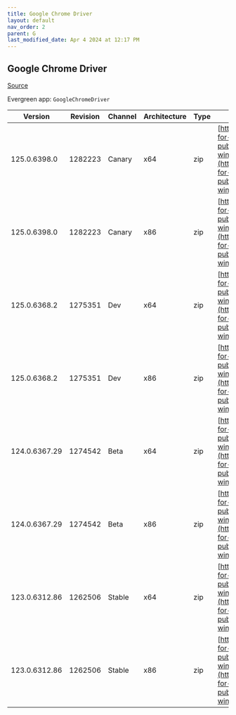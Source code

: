 ```yaml
---
title: Google Chrome Driver
layout: default
nav_order: 2
parent: G
last_modified_date: Apr 4 2024 at 12:17 PM
---
```


## Google Chrome Driver

[Source](https://cloud.google.com/chrome-enterprise/browser/download/)

Evergreen app: `GoogleChromeDriver`

| Version       | Revision | Channel | Architecture | Type | URI                                                                                                                                                                                                        |
| ------------- | -------- | ------- | ------------ | ---- | ---------------------------------------------------------------------------------------------------------------------------------------------------------------------------------------------------------- |
| 125.0.6398.0  | 1282223  | Canary  | x64          | zip  | [https://storage.googleapis.com/chrome-for-testing-public/125.0.6398.0/win64/chromedriver-win64.zip](https://storage.googleapis.com/chrome-for-testing-public/125.0.6398.0/win64/chromedriver-win64.zip)   |
| 125.0.6398.0  | 1282223  | Canary  | x86          | zip  | [https://storage.googleapis.com/chrome-for-testing-public/125.0.6398.0/win32/chromedriver-win32.zip](https://storage.googleapis.com/chrome-for-testing-public/125.0.6398.0/win32/chromedriver-win32.zip)   |
| 125.0.6368.2  | 1275351  | Dev     | x64          | zip  | [https://storage.googleapis.com/chrome-for-testing-public/125.0.6368.2/win64/chromedriver-win64.zip](https://storage.googleapis.com/chrome-for-testing-public/125.0.6368.2/win64/chromedriver-win64.zip)   |
| 125.0.6368.2  | 1275351  | Dev     | x86          | zip  | [https://storage.googleapis.com/chrome-for-testing-public/125.0.6368.2/win32/chromedriver-win32.zip](https://storage.googleapis.com/chrome-for-testing-public/125.0.6368.2/win32/chromedriver-win32.zip)   |
| 124.0.6367.29 | 1274542  | Beta    | x64          | zip  | [https://storage.googleapis.com/chrome-for-testing-public/124.0.6367.29/win64/chromedriver-win64.zip](https://storage.googleapis.com/chrome-for-testing-public/124.0.6367.29/win64/chromedriver-win64.zip) |
| 124.0.6367.29 | 1274542  | Beta    | x86          | zip  | [https://storage.googleapis.com/chrome-for-testing-public/124.0.6367.29/win32/chromedriver-win32.zip](https://storage.googleapis.com/chrome-for-testing-public/124.0.6367.29/win32/chromedriver-win32.zip) |
| 123.0.6312.86 | 1262506  | Stable  | x64          | zip  | [https://storage.googleapis.com/chrome-for-testing-public/123.0.6312.86/win64/chromedriver-win64.zip](https://storage.googleapis.com/chrome-for-testing-public/123.0.6312.86/win64/chromedriver-win64.zip) |
| 123.0.6312.86 | 1262506  | Stable  | x86          | zip  | [https://storage.googleapis.com/chrome-for-testing-public/123.0.6312.86/win32/chromedriver-win32.zip](https://storage.googleapis.com/chrome-for-testing-public/123.0.6312.86/win32/chromedriver-win32.zip) |
